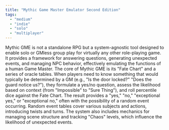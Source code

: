 ```yaml
---
title: "Mythic Game Master Emulator Second Edition"
tags:
  - "medium"
  - "indie"
  - "solo"
  - "multiplayer"
---
```


Mythic GME is not a standalone RPG but a system-agnostic tool designed to enable solo or GMless group play for virtually any other role-playing game. It provides a framework for answering questions, generating unexpected events, and managing NPC behavior, effectively emulating the functions of a human Game Master.
The core of Mythic GME is its "Fate Chart" and a series of oracle tables. When players need to know something that would typically be determined by a GM (e.g., "Is the door locked?" "Does the guard notice us?"), they formulate a yes/no question, assess the likelihood based on context (from "Impossible" to "Sure Thing"), and roll percentile dice against the Fate Chart. The result provides a "yes," "no," "exceptional yes," or "exceptional no," often with the possibility of a random event occurring. Random event tables cover various subjects and actions, introducing twists and turns. The system also includes mechanics for managing scene structure and tracking "Chaos" levels, which influence the likelihood of unexpected events.
